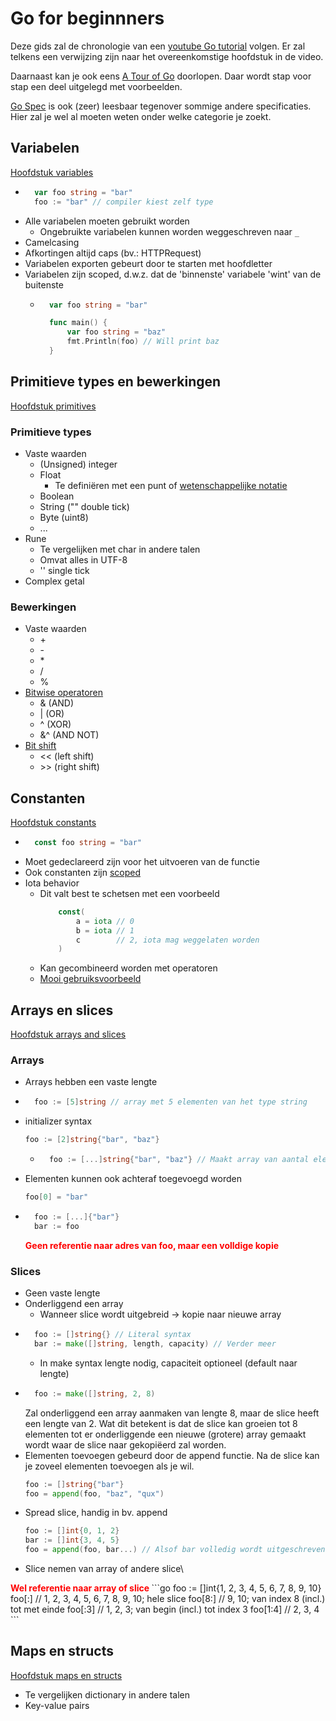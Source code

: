 # Go for beginnners

Deze gids zal de chronologie van een [youtube Go tutorial](https://www.youtube.com/watch?v=YS4e4q9oBaU) volgen. Er zal telkens een verwijzing zijn naar het overeenkomstige hoofdstuk in de video.

 Daarnaast kan je ook eens [A Tour of Go](https://tour.golang.org/welcome/1) doorlopen. Daar wordt stap voor stap een deel uitgelegd met voorbeelden.

[Go Spec](https://golang.org/ref/spec) is ook (zeer) leesbaar tegenover sommige andere specificaties. Hier zal je wel al moeten weten onder welke categorie je zoekt.

## Variabelen
[Hoofdstuk variables](https://www.youtube.com/watch?v=YS4e4q9oBaU&t=2148s)

- ```go
    var foo string = "bar" 
    foo := "bar" // compiler kiest zelf type
    ```
- Alle variabelen moeten gebruikt worden
    - Ongebruikte variabelen kunnen worden weggeschreven naar `_`
- Camelcasing
- Afkortingen altijd caps (bv.: HTTPRequest)
- Variabelen exporten gebeurt door te starten met hoofdletter
- Variabelen zijn scoped, d.w.z. dat de 'binnenste' variabele 'wint' van de buitenste
    - ```go
        var foo string = "bar"

        func main() {
            var foo string = "baz"
            fmt.Println(foo) // Will print baz	
        }
        ```

## Primitieve types en bewerkingen
[Hoofdstuk primitives](https://www.youtube.com/watch?v=YS4e4q9oBaU&t=3425s)

### Primitieve types
- Vaste waarden
    - (Unsigned) integer
    - Float
        - Te definiëren met een punt of [wetenschappelijke notatie](https://nl.wikipedia.org/wiki/Wetenschappelijke_notatie#Programmeertalen)
    - Boolean
    - String ("" double tick)
    - Byte (uint8)
    - ...
- Rune
    - Te vergelijken met char in andere talen
    - Omvat alles in UTF-8
    - '' single tick
- Complex getal

### Bewerkingen
- Vaste waarden
    - &#x2B;
    - &#x2D;
    - &#x2A;
    - /
    - %
- [Bitwise operatoren](https://en.wikipedia.org/wiki/Bitwise_operation#Bitwise_operators)
    - & (AND)
    - | (OR)
    - ^ (XOR)
    - &^ (AND NOT)
- [Bit shift](https://en.wikipedia.org/wiki/Bitwise_operation#Bit_shifts)
    - << (left shift)
    - &#x3E;&#x3E; (right shift)

## Constanten
[Hoofdstuk constants](https://www.youtube.com/watch?v=YS4e4q9oBaU&t=5189s)

- ```go
    const foo string = "bar"
    ```
- Moet gedeclareerd zijn voor het uitvoeren van de functie
- Ook constanten zijn [scoped](#variabelen)
- Iota behavior
    - Dit valt best te schetsen met een voorbeeld
        ```go
            const(
                a = iota // 0
                b = iota // 1
                c        // 2, iota mag weggelaten worden 
            )
        ```
    - Kan gecombineerd worden met operatoren
    - [Mooi gebruiksvoorbeeld](https://youtu.be/YS4e4q9oBaU?t=6132)

## Arrays en slices
[Hoofdstuk arrays and slices](https://www.youtube.com/watch?v=YS4e4q9oBaU&t=6473s)

### Arrays
- Arrays hebben een vaste lengte
- ```go
    foo := [5]string // array met 5 elementen van het type string
    ```
- initializer syntax
    ```go
    foo := [2]string{"bar", "baz"}
    ```
    - ```go
        foo := [...]string{"bar", "baz"} // Maakt array van aantal elementen binnen {}
        ```
- Elementen kunnen ook achteraf toegevoegd worden
    ```go
    foo[0] = "bar"
    ```

- ```go
    foo := [...]{"bar"}
    bar := foo
    ```
    <span style="color: red; font-weight: bold;">
    Geen referentie naar adres van foo, maar een volldige kopie
    </span>

### Slices
- Geen vaste lengte
- Onderliggend een array
    - Wanneer slice wordt uitgebreid -> kopie naar nieuwe array
- ```go
    foo := []string{} // Literal syntax
    bar := make([]string, length, capacity) // Verder meer
    ```
    - In make syntax lengte nodig, capaciteit optioneel (default naar lengte)
- ```go
    foo := make([]string, 2, 8)
    ```
    Zal onderliggend een array aanmaken van lengte 8, maar de slice heeft een lengte van 2. Wat dit betekent is dat de slice kan groeien tot 8 elementen tot er onderliggende een nieuwe (grotere) array gemaakt wordt waar de slice naar gekopiëerd zal worden.
- Elementen toevoegen gebeurd door de append functie. Na de slice kan je zoveel     elementen toevoegen als je wil.
    ```go
    foo := []string{"bar"}
    foo = append(foo, "baz", "qux")
    ```
- Spread slice, handig in bv. append
    ```go
    foo := []int{0, 1, 2}
    bar := []int{3, 4, 5}
    foo = append(foo, bar...) // Alsof bar volledig wordt uitgeschreven
    ```
- Slice nemen van array of andere slice\
<span style="color: red; font-weight: bold;">
Wel referentie naar array of slice
</span>
    ```go
    foo := []int{1, 2, 3, 4, 5, 6, 7, 8, 9, 10}
    foo[:] // 1, 2, 3, 4, 5, 6, 7, 8, 9, 10; hele slice
    foo[8:] // 9, 10; van index 8 (incl.) tot met einde
    foo[:3] // 1, 2, 3; van begin (incl.) tot index 3
    foo[1:4] // 2, 3, 4
    ```

## Maps en structs
[Hoofdstuk maps en structs](https://www.youtube.com/watch?v=YS4e4q9oBaU&t=8240s)

- Te vergelijken dictionary in andere talen
- Key-value pairs
